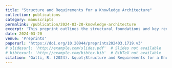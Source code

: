 ```yaml
---
title: "Structure and Requirements for a Knowledge Architecture"
collection: publications
category: manuscripts
permalink: /publication/2024-03-20-knowledge-architecture
excerpt: 'This preprint outlines the structural foundations and key requirements for designing a comprehensive knowledge architecture.'
date: 2024-03-20
venue: 'Preprints'
paperurl: 'https://doi.org/10.20944/preprints202403.1719.v3'
# slidesurl: 'http://example.com/slides.pdf'  # Slides not available
# bibtexurl: 'http://example.com/bibtex.bib'  # BibTeX not available
citation: 'Gatti, R. (2024). &quot;Structure and Requirements for a Knowledge Architecture.&quot; <i>Preprints</i>. https://doi.org/10.20944/preprints202403.1719.v3'
---
```

<!-- The contents above will be part of a list of publications, if the user clicks the link for the publication than the contents of section will be rendered as a full page, allowing you to provide more information about the paper for the reader. When publications are displayed as a single page, the contents of the above "citation" field will automatically be included below this section in a smaller font. -->
